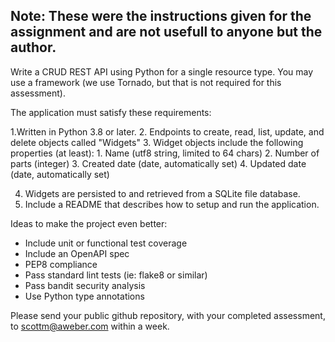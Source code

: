 ## Note: These were the instructions given for the assignment and are not usefull to anyone but the author. 



Write a CRUD REST API using Python for a single resource type. You may use a framework (we use Tornado, but that is not required for this assessment).

The application must satisfy these requirements:

1.Written in Python 3.8 or later.
2. Endpoints to create, read, list, update, and delete objects called "Widgets"
3. Widget objects include the following properties (at least):
    1. Name (utf8 string, limited to 64 chars)
    2. Number of parts (integer)
    3. Created date (date, automatically set)
    4. Updated date (date, automatically set)

4. Widgets are persisted to and retrieved from a SQLite file database.
5. Include a README that describes how to setup and run the application.


Ideas to make the project even better:

- Include unit or functional test coverage
- Include an OpenAPI spec
- PEP8 compliance
- Pass standard lint tests (ie: flake8 or similar)
- Pass bandit security analysis
- Use Python type annotations


Please send your public github repository, with your completed assessment, to scottm@aweber.com within a week.

